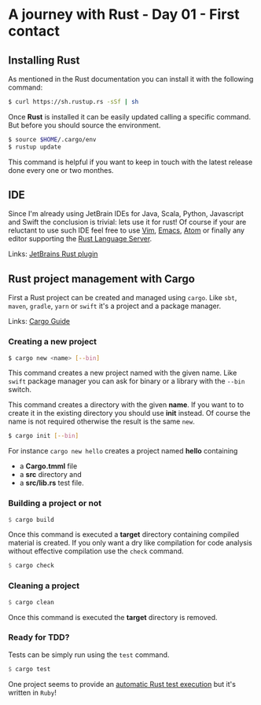 # A journey with Rust - Day 01 - First contact

## Installing Rust

As mentioned in the Rust documentation you can install it with the following command:

```sh
$ curl https://sh.rustup.rs -sSf | sh                                                                                                                  
```

Once **Rust** is installed it can be easily updated calling a specific command. But before you should source the environment.

```sh
$ source $HOME/.cargo/env
$ rustup update
```

This command is helpful if you want to keep in touch with the latest release done every one or two monthes.

## IDE

Since I'm already using JetBrain IDEs for Java, Scala, Python, Javascript and Swift the conclusion is trivial: lets use it for rust! Of course if
your are reluctant to use such IDE feel free to use [Vim](https://github.com/rust-lang/rust.vim), [Emacs](https://github.com/rust-lang/rust-mode), [Atom](https://atom.io/packages/language-rust) or
finally any editor supporting the [Rust Language Server](https://github.com/rust-lang-nursery/rls).

Links: [JetBrains Rust plugin](https://intellij-rust.github.io)

## Rust project management with Cargo

First a Rust project can be created and managed using `cargo`. Like `sbt`, `maven`, `gradle`, `yarn` or `swift` it's a project and a package manager.

Links: [Cargo Guide](http://doc.crates.io/guide.html)

### Creating a new project

```sh
$ cargo new <name> [--bin]
```

This command creates a new project named with the given name. Like `swift` package manager you can ask for binary or a library with the `--bin` switch.

This command creates a directory with the given **name**. If you want to to create it in the existing directory you should use **init** instead. Of course the name is not required otherwise the result is the same `new`.

```sh
$ cargo init [--bin]
```

For instance `cargo new hello` creates a project named **hello** containing
- a **Cargo.tmml** file
- a **src** directory and
- a **src/lib.rs** test file.


### Building a project or not

```rust
$ cargo build
```

Once this command is executed a **target** directory containing compiled material is created. If you only want a dry like compilation for code analysis without effective compilation use the `check` command.

```rust
$ cargo check
```

### Cleaning a project

```rust
$ cargo clean
```

Once this command is executed the **target** directory is removed.

### Ready for TDD?

Tests can be simply run using the `test` command.

```rust
$ cargo test
```

One project seems to provide an [automatic Rust test execution](https://lpil.uk/blog/automatically-running-rust-unit-tests/) but it's written in `Ruby`!

